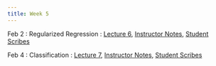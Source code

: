 ```yaml
---
title: Week 5
---
```


Feb 2
: Regularized Regression
  : [Lecture 6](https://drive.google.com/file/d/1pdF4J2KYUtcI7Mph2mA8T0OqPs8lm7ja/view?usp=sharing), [Instructor Notes](https://drive.google.com/file/d/1wJagoH_GLoDjiKcU9DZz7azNTGHdZHis/view?usp=sharing), [Student Scribes](https://drive.google.com/file/d/1XA4hkDIDbBuC8bK-aAF3nw0F1DBGnkqB/view?usp=sharing)

Feb 4
: Classification 
  : [Lecture 7](https://drive.google.com/file/d/1IGslvZ1eosOQImPInkBUhqtwRS0SSxx0/view?usp=sharing), [Instructor Notes](https://drive.google.com/file/d/1cvQUqgQbMMnr-ghOTRSocrFzLeppxqby/view?usp=sharing), [Student Scribes](https://drive.google.com/file/d/1wX5QFJ70sEgyZwIESD5-pMwm52ddrGp8/view?usp=sharing)

